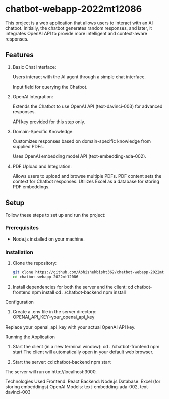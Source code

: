 # chatbot-webapp-2022mt12086

This project is a web application that allows users to interact with an AI chatbot. Initially, the chatbot generates random responses, and later, it integrates OpenAI API to provide more intelligent and context-aware responses.

## Features

1. Basic Chat Interface:
   
   Users interact with the AI agent through a simple chat interface.

   Input field for querying the Chatbot.

2. OpenAI Integration:
   
   Extends the Chatbot to use OpenAI API (text-davinci-003) for advanced responses.

   API key provided for this step only.

3. Domain-Specific Knowledge:

   Customizes responses based on domain-specific knowledge from supplied PDFs.
   
   Uses OpenAI embedding model API (text-embedding-ada-002).

4. PDF Upload and Integration:
   
   Allows users to upload and browse multiple PDFs.
   PDF content sets the context for Chatbot responses.
   Utilizes Excel as a database for storing PDF embeddings.

## Setup

Follow these steps to set up and run the project:

### Prerequisites

- Node.js installed on your machine.

### Installation

1. Clone the repository:

   ```bash
   git clone https://github.com/Abhishekbisht362/chatbot-webapp-2022mt12086.git
   cd chatbot-webapp-2022mt12086

2. Install dependencies for both the server and the client:
cd chatbot-frontend
npm install
cd ../chatbot-backend
npm install

Configuration
1. Create a .env file in the server directory:
OPENAI_API_KEY=your_openai_api_key

Replace your_openai_api_key with your actual OpenAI API key.

Running the Application
1. Start the client (in a new terminal window):
  cd ../chatbot-frontend
  npm start
The client will automatically open in your default web browser.

2. Start the server:
  cd chatbot-backend
  npm start

The server will run on http://localhost:3000.

Technologies Used
Frontend: React
Backend: Node.js
Database: Excel (for storing embeddings)
OpenAI Models: text-embedding-ada-002, text-davinci-003
